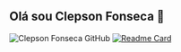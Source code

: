 ## Olá sou Clepson Fonseca 👋

<!--
**clepsonfonseca/clepsonfonseca** is a ✨ _special_ ✨ repository because its `README.md` (this file) appears on your GitHub profile.

Here are some ideas to get you started:

- 🔭 I’m currently working on ...
- 🌱 I’m currently learning ...
- 👯 I’m looking to collaborate on ...
- 🤔 I’m looking for help with ...
- 💬 Ask me about ...
- 📫 How to reach me: ...
- 😄 Pronouns: ...
- ⚡ Fun fact: ...
-->

![Clepson Fonseca GitHub](https://github-readme-stats.vercel.app/api?username=clepsonfonseca&theme=algolia&show_icons=true)
[![Readme Card](https://github-readme-stats.vercel.app/api/pin/?username=clepsonfonseca&repo=github-readme-stats)](https://github.com/clepsonfonseca/github-readme-stats)

